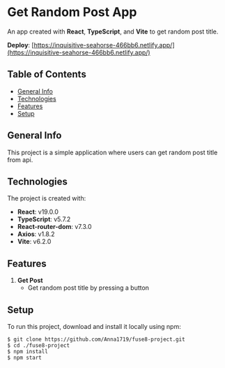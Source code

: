 # Get Random Post App

An app created with **React**, **TypeScript**, and **Vite** to get random post title.

**Deploy**: [https://inquisitive-seahorse-466bb6.netlify.app/](https://inquisitive-seahorse-466bb6.netlify.app/)

## Table of Contents

- [General Info](#general-info)
- [Technologies](#technologies)
- [Features](#features)
- [Setup](#setup)

## General Info

This project is a simple application where users can get random post title from api.

## Technologies

The project is created with:

- **React**: v19.0.0
- **TypeScript**: v5.7.2
- **React-router-dom**: v7.3.0
- **Axios**: v1.8.2
- **Vite**: v6.2.0

## Features

1. **Get Post**
   - Get random post title by pressing a button

## Setup

To run this project, download and install it locally using npm:

```
$ git clone https://github.com/Anna1719/fuse8-project.git
$ cd ./fuse8-project
$ npm install
$ npm start
```
